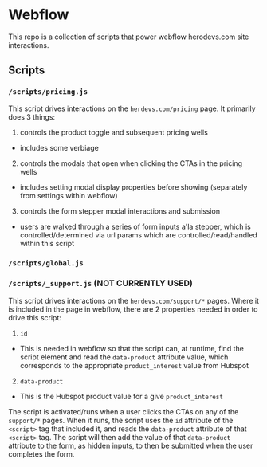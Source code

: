 # Webflow

This repo is a collection of scripts that power webflow herodevs.com site interactions.


## Scripts

### `/scripts/pricing.js`

This script drives interactions on the `herdevs.com/pricing` page. It primarily does 3 things:

1. controls the product toggle and subsequent pricing wells
  - includes some verbiage
2. controls the modals that open when clicking the CTAs in the pricing wells
  - includes setting modal display properties before showing (separately from settings within webflow)
3. controls the form stepper modal interactions and submission
  - users are walked through a series of form inputs a'la stepper, which is controlled/determined via url params which are controlled/read/handled within this script

### `/scripts/global.js`



### `/scripts/_support.js` (NOT CURRENTLY USED)

This script drives interactions on the `herdevs.com/support/*` pages. Where it is included in the page in webflow, there are 2 properties needed in order to drive this script:

1. `id` 
  - This is needed in webflow so that the script can, at runtime, find the script element and read the `data-product` attribute value, which corresponds to the appropriate `product_interest` value from Hubspot
2. `data-product`
  - This is the Hubspot product value for a give `product_interest`

The script is activated/runs when a user clicks the CTAs on any of the `support/*` pages. When it runs, the script uses the `id` attribute of the `<script>` tag that included it, and reads the `data-product` attribute of that `<script>` tag. The script will then add the value of that `data-product` attribute to the form, as hidden inputs, to then be submitted when the user completes the form.
